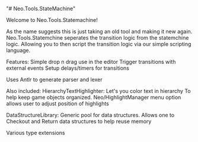 "# Neo.Tools.StateMachine" 

Welcome to Neo.Tools.Statemachine!  

As the name suggests this is just taking an old tool and making it new again.  Neo.Tools.Statemchine seperates the transition logic from the statemchine logic.  Allowing
you to then script the transition logic via our simple scripting language.  

Features:
Simple drop n drag use in the editor
Trigger transitions with external events
Setup delays/timers for transitions

Uses Antlr to generate parser and lexer

Also included:
HierarchyTextHighlighter: 
Let's you color text in hierarchy
To help keep game objects organized.
Neo/HighlightManager menu option allows user to adjust position of highlights

DataStructureLibrary:
Generic pool for data structures.  Allows one to 
Checkout and Return data structures to help reuse memory

Various type extensions

